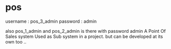 pos
===

username : pos_3_admin 
password : admin

also pos_1_admin and pos_2_admin is there with password admin
A Point Of Sales system
Used as Sub system in a project. but can be developed at its own too ..
